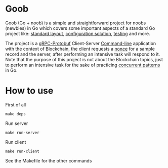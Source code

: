 # Goob
Goob (Go + noob) is a simple and straightforward project for noobs (newbies) in Go which covers some important aspects of a standard Go project like: [standard layout](https://github.com/golang-standards/project-layout), [configuration solution](https://github.com/spf13/viper), [testing](https://github.com/stretchr/testify) and more.


The project is a [gRPC-Protobuf](https://grpc.io/docs/what-is-grpc/introduction/) Client-Server [Command-line](https://github.com/spf13/cobra) application with the context of Blockchain, the client requests a [nonce](https://www.tutorialspoint.com/what-is-a-nonce-in-block-chain) for a sample record and the server, after performing an intensive task will respond to it.
Note that the purpose of this project is not about the Blockchain topics, just to perform an intensive task for the sake of practicing [concurrent patterns](https://github.com/lotusirous/go-concurrency-patterns) in Go.


# How to use

First of all
```
make deps
```

Run server
```
make run-server
```


Run client
```
make run-client
```

See the Makefile for the other commands
